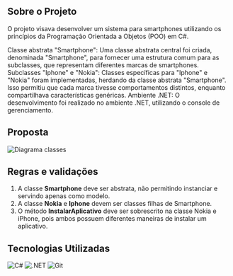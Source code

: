 ## Sobre o Projeto
O projeto visava desenvolver um sistema para smartphones utilizando os princípios da Programação Orientada a Objetos (POO) em C#.

Classe abstrata "Smartphone": Uma classe abstrata central foi criada, denominada "Smartphone", para fornecer uma estrutura comum para as subclasses, que representam diferentes marcas de smartphones.
Subclasses "Iphone" e "Nokia": Classes específicas para "Iphone" e "Nokia" foram implementadas, herdando da classe abstrata "Smartphone". Isso permitiu que cada marca tivesse comportamentos distintos, enquanto compartilhava características genéricas.
Ambiente .NET: O desenvolvimento foi realizado no ambiente .NET, utilizando o console de gerenciamento.

## Proposta

![Diagrama classes](Imagens/diagrama.png)

## Regras e validações
1. A classe **Smartphone** deve ser abstrata, não permitindo instanciar e servindo apenas como modelo.
2. A classe **Nokia** e **Iphone** devem ser classes filhas de Smartphone.
3. O método **InstalarAplicativo** deve ser sobrescrito na classe Nokia e iPhone, pois ambos possuem diferentes maneiras de instalar um aplicativo.

## Tecnologias Utilizadas 

![C#](https://img.shields.io/badge/C%23-239120?style=for-the-badge&logo=c-sharp&logoColor=white)
![.NET](https://img.shields.io/badge/.NET-5C2D91?style=for-the-badge&logo=.net&logoColor=white)
![Git](https://img.shields.io/badge/GIT-E44C30?style=for-the-badge&logo=git&logoColor=white)
